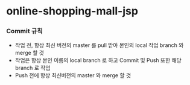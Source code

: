 # online-shopping-mall-jsp 
### Commit 규칙
 - 작업 전, 항상 최신 버전의 master 를 pull 받아 본인의 local 작업 branch 와 merge 할 것
 - 작업은 항상 본인 이름의 local branch 로 하고 Commit 및 Push 또한 해당 branch 로 작업 
 - Push 전에 항상 최신버전의 master 와 merge 할 것 
